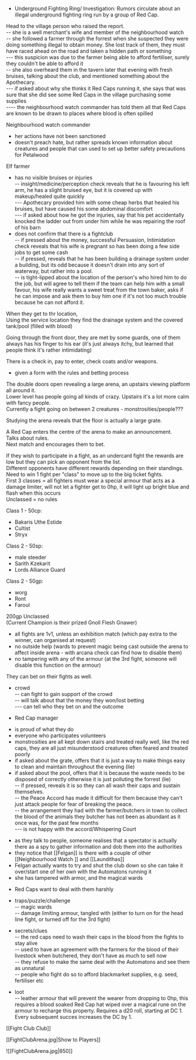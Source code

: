 - Underground Fighting Ring/ Investigation: Rumors circulate about an illegal underground fighting ring run by a group of Red Cap.  
  
Head to the village person who raised the report.  
-- she is a well merchant's wife and member of the neighbourhood watch  
-- she followed a farmer through the forrest when she suspected they were doing something illegal to obtain money. She lost track of them, they must have raced ahead on the road and taken a hidden path or something  
--- this suspicion was due to the farmer being able to afford fertiliser, surely they couldn't be able to afford it  
-- she also overheard them in the tavern later that evening with fresh bruises, talking about the club, and mentioned something about the Apothecary.  
--- if asked about why she thinks it Red Caps running it, she says that was sure that she did see some Red Caps in the village purchasing some supplies  
---- the neighbourhood watch commander has told them all that Red Caps are known to be drawn to places where blood is often spilled  
  
Neighbourhood watch commander  
- her actions have not been sanctioned  
- doesn't preach hate, but rather spreads known information about creatures and people that can used to set up better safety precautions for Petalwood  
  
  
Elf farmer  
- has no visible bruises or injuries  
-- insight/medicine/perception check reveals that he is favouring his left arm, he has a slight bruised eye, but it is covered up with makeup/healed quite quickly  
--- Apothecary provided him with some cheap herbs that healed his bruises, but have caused his some abdominal discomfort  
--- if asked about how he got the injuries, say that his pet accidentally knocked the ladder out from under him while he was repairing the roof of his barn  
- does not confirm that there is a fightclub  
-- if pressed about the money, successful Persuasion, Intimidation check reveals that his wife is pregnant so has been doing a few side jobs to get some cash  
-- if pressed, reveals that he has been building a drainage system under a building, but its odd because it doesn't drain into any sort of waterway, but rather into a pool.  
-- is tight-lipped about the location of the person's who hired him to do the job, but will agree to tell them if the team can help him with a small favour, his wife really wants a sweet treat from the town baker, asks if he can impose and ask them to buy him one if it's not too much trouble because he can not afford it.  
  
  
  
When they get to thr location,  
Using the service location they find the drainage system and the covered tank/pool (filled with blood)  
  
Going through the front door, they are met by some guards, one of them always has his finger to his ear (it's just always itchy, but learned that people think it's rather intimidating)  
  
There is a check in, pay to enter, check coats and/or weapons.  
- given a form with the rules and betting process  
  
The double doors open revealing a large arena, an upstairs viewing platform all around it.  
Lower level has people going all kinds of crazy. Upstairs it's a lot more calm with fancy people.  
Currently a fight going on between 2 creatures - monstrosities/people???  
  
Studying the arena reveals that the floor is actually a large grate.  
  
A Red Cap enters the centre of the arena to make an announcement.  
Talks about rules.  
Next match and encourages them to bet.  
  
If they wish to participate in a fight, as an undercard fight the rewards are low but they can pick an opponent from the list.  
Different opponents have different rewards depending on their standings.  
Need to win 1 fight per "class" to move up to the big ticket fights.  
First 3 classes = all fighters must wear a special armour that acts as a damage limiter, will not let a fighter get to 0hp, it will light up bright blue and flash when this occurs  
Unclassed = no rules  
  
Class 1 - 50cp:  
- Bakaris Uthe Estide  
- Cultist  
- Stryx  
  
Class 2 - 50sp:  
- male steeder  
- Sarith Kzekarit  
- Lords Alliance Guard  
  
Class 2 - 50gp:  
- worg  
- Ront  
- Faroul  
  
200gp Unclassed  
(Current Champion is their prized Gnoll Flesh Gnawer)  
  
- all fights are 1v1, unless an exhibition match (which pay extra to the winner, can organised at request)  
- no outside help (wards to prevent magic being cast outside the arena to affect inside arena - with arcana check can find how to disable them)  
- no tampering with any of the armour (at the 3rd fight, someone will disable this function on the armour)  
  
They can bet on their fights as well.  
  
  
  
* crowd  
-- can fight to gain support of the crowd  
-- will talk about that the money they won/lost betting  
--- can tell who they bet on and the outcome  
  
* Red Cap manager 
- is proud of what they do  
- everyone who participates volunteers  
- monstrosities are all kept down stairs and treated really well, like the red caps, they are all just misunderstood creatures often feared and treated poorly  
- if asked about the grate, offers that it is just a way to make things easy to clean and maintain throughout the evening (lie)  
- if asked about the pool, offers that it is because the waste needs to be disposed of correctly otherwise it is just polluting the forrest (lie)  
-- if pressed, reveals it is so they can all wash their caps and sustain themselves.  
-- the Peace Accord has made it difficult for them because they can't just attack people for fear of breaking the peace.  
-- the arrangement they had with the farmer/butchers in town to collect the blood of the animals they butcher has not been as abundant as it once was, for the past few months  
--- is not happy with the accord/Whispering Court  
  
  
* as they talk to people, someone realises that a spectator is actually there as a spy to gather information and dob them into the authorities  
* they notice that [[Felgan]] is there with a couple of other [[Neighbourhood Watch ]] and [[Laundithas]]
* Felgan actually wants to try and shut the club down so she can take it over/start one of her own with the Automatons running it
* she has tampered with armor, and the magical wards




- Red Caps want to deal with them harshly  
  
  
- traps/puzzle/challenge  
-- magic wards  
-- damage limiting armour, tangled with (either to turn on for the head line fight, or turned off for the 3rd fight)  
  
- secrets/clues  
-- the red caps need to wash their caps in the blood from the fights to stay alive  
-- used to have an agreement with the farmers for the blood of their livestock when butchered, they don't have as much to sell now  
-- they refuse to make the same deal with the Automatons and see them as unnatural  
-- people who fight do so to afford blackmarket supplies, e.g. seed, fertiliser etc  
  
- loot  
-- leather armour that will prevent the wearer from dropping to 0hp, this requires a blood soaked Red Cap hat wiped over a magical rune on the armour to recharge this property. Requires a d20 roll, starting at DC 1. Every subsequent succes increases the DC by 1.

[[Fight Club Club]]



[[FightClubArena.jpg|Show to Players]]

![[FightClubArena.jpg|850]]
